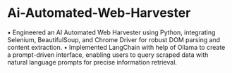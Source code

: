 # Ai-Automated-Web-Harvester
• Engineered an AI Automated Web Harvester using Python, integrating Selenium, BeautifulSoup, and Chrome Driver for robust DOM parsing and content extraction.
• Implemented LangChain with help of Ollama to create a prompt-driven interface, enabling users to query scraped data with natural language prompts for precise information retrieval.
